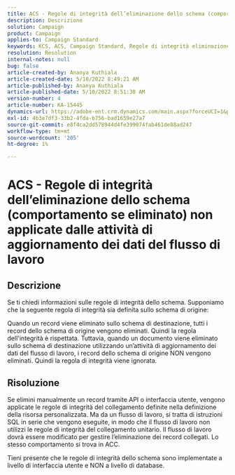 ```yaml
---
title: ACS - Regole di integrità dell’eliminazione dello schema (comportamento se eliminato) non applicate dalle attività di aggiornamento dei dati del flusso di lavoro
description: Descrizione
solution: Campaign
product: Campaign
applies-to: Campaign Standard
keywords: KCS, ACS, Campaign Standard, Regole di integrità eliminazione, Comportamento se eliminato, Flusso di lavoro, Aggiornare dati
resolution: Resolution
internal-notes: null
bug: false
article-created-by: Ananya Kuthiala
article-created-date: 5/10/2022 8:49:21 AM
article-published-by: Ananya Kuthiala
article-published-date: 5/10/2022 8:51:30 AM
version-number: 4
article-number: KA-15445
dynamics-url: https://adobe-ent.crm.dynamics.com/main.aspx?forceUCI=1&pagetype=entityrecord&etn=knowledgearticle&id=01894013-3ed0-ec11-a7b5-0022480a8e40
exl-id: 4b3e7df3-33b2-4fda-b756-bad1659e27a7
source-git-commit: e8f4ca2dd578944d4fe399074fab461de88ad247
workflow-type: tm+mt
source-wordcount: '205'
ht-degree: 1%

---
```


# ACS - Regole di integrità dell’eliminazione dello schema (comportamento se eliminato) non applicate dalle attività di aggiornamento dei dati del flusso di lavoro

## Descrizione


Se ti chiedi informazioni sulle regole di integrità dello schema. Supponiamo che la seguente regola di integrità sia definita sullo schema di origine:



Quando un record viene eliminato sullo schema di destinazione, tutti i record dello schema di origine vengono eliminati. Quindi la regola dell&#39;integrità è rispettata. Tuttavia, quando un documento viene eliminato sullo schema di destinazione utilizzando un’attività di aggiornamento dei dati del flusso di lavoro, i record dello schema di origine NON vengono eliminati. Quindi la regola di integrità viene ignorata.


## Risoluzione


Se elimini manualmente un record tramite API o interfaccia utente, vengono applicate le regole di integrità del collegamento definite nella definizione della risorsa personalizzata. Ma da un flusso di lavoro, si tratta di istruzioni SQL in serie che vengono eseguite, in modo che il flusso di lavoro non utilizzi le regole di integrità del collegamento unitario. Il flusso di lavoro dovrà essere modificato per gestire l’eliminazione dei record collegati. Lo stesso comportamento si trova in ACC.

Tieni presente che le regole di integrità dello schema sono implementate a livello di interfaccia utente e NON a livello di database.
